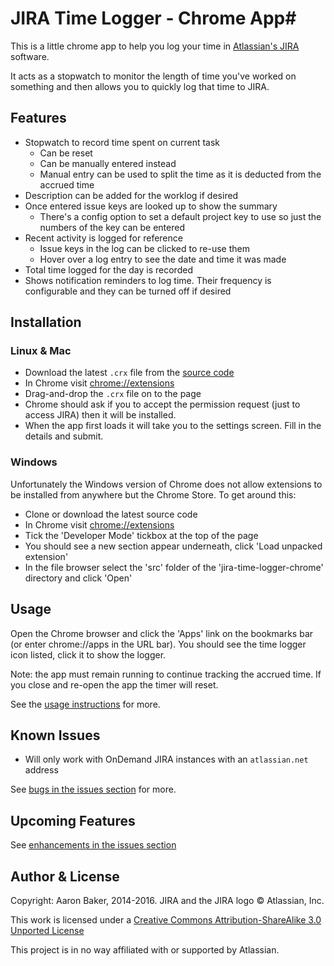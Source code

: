 # JIRA Time Logger - Chrome App#

This is a little chrome app to help you log your time in [Atlassian's JIRA](https://www.atlassian.com/software/jira) software.

It acts as a stopwatch to monitor the length of time you've worked on something and then allows you to quickly log that time to JIRA.

## Features ##
* Stopwatch to record time spent on current task
    + Can be reset
    + Can be manually entered instead
    + Manual entry can be used to split the time as it is deducted from the accrued time
* Description can be added for the worklog if desired
* Once entered issue keys are looked up to show the summary
    + There's a config option to set a default project key to use so just the numbers of the key can be entered
* Recent activity is logged for reference
    + Issue keys in the log can be clicked to re-use them
    + Hover over a log entry to see the date and time it was made
* Total time logged for the day is recorded
* Shows notification reminders to log time. Their frequency is configurable and they can be turned off if desired

## Installation ##
### Linux & Mac ###
* Download the latest `.crx` file from the [source code](https://github.com/Lilchef/jira-time-logger-chrome/blob/master/jira-time-logger-chrome.crx)
* In Chrome visit [chrome://extensions](chrome://extensions)
* Drag-and-drop the `.crx` file on to the page
* Chrome should ask if you to accept the permission request (just to access JIRA) then it will be installed.
* When the app first loads it will take you to the settings screen. Fill in the details and submit.

### Windows ###
Unfortunately the Windows version of Chrome does not allow extensions to be installed from anywhere but the Chrome Store. To get around this:
* Clone or download the latest source code
* In Chrome visit [chrome://extensions](chrome://extensions)
* Tick the 'Developer Mode' tickbox at the top of the page
* You should see a new section appear underneath, click 'Load unpacked extension'
* In the file browser select the 'src' folder of the 'jira-time-logger-chrome' directory and click 'Open'


## Usage ##
Open the Chrome browser and click the 'Apps' link on the bookmarks bar (or enter chrome://apps in the URL bar).
You should see the time logger icon listed, click it to show the logger.

Note: the app must remain running to continue tracking the accrued time. If you close and re-open the app the timer will reset.

See the [usage instructions](https://github.com/Lilchef/jira-time-logger-chrome/wiki/Usage-instructions) for more.

## Known Issues ##
* Will only work with OnDemand JIRA instances with an `atlassian.net` address

See [bugs in the issues section](https://github.com/Lilchef/jira-time-logger-chrome/issues?labels=bug&page=1&state=open) for more.

## Upcoming Features ##
See [enhancements in the issues section](https://github.com/Lilchef/jira-time-logger-chrome/issues?labels=enhancement&page=1&state=open)

## Author & License ##
Copyright: Aaron Baker, 2014-2016. JIRA and the JIRA logo &copy; Atlassian, Inc.

This work is licensed under a [Creative Commons Attribution-ShareAlike 3.0 Unported License](http://creativecommons.org/licenses/by-sa/3.0/)

This project is in no way affiliated with or supported by Atlassian.

